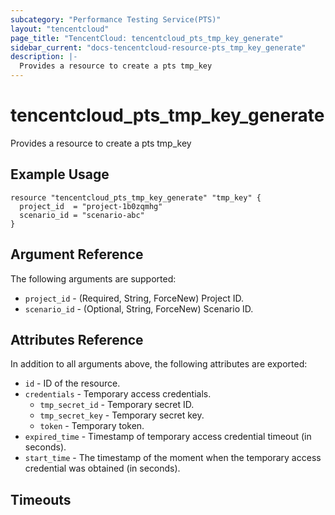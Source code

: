 ```yaml
---
subcategory: "Performance Testing Service(PTS)"
layout: "tencentcloud"
page_title: "TencentCloud: tencentcloud_pts_tmp_key_generate"
sidebar_current: "docs-tencentcloud-resource-pts_tmp_key_generate"
description: |-
  Provides a resource to create a pts tmp_key
---
```


# tencentcloud_pts_tmp_key_generate

Provides a resource to create a pts tmp_key

## Example Usage

```hcl
resource "tencentcloud_pts_tmp_key_generate" "tmp_key" {
  project_id  = "project-1b0zqmhg"
  scenario_id = "scenario-abc"
}
```

## Argument Reference

The following arguments are supported:

* `project_id` - (Required, String, ForceNew) Project ID.
* `scenario_id` - (Optional, String, ForceNew) Scenario ID.

## Attributes Reference

In addition to all arguments above, the following attributes are exported:

* `id` - ID of the resource.
* `credentials` - Temporary access credentials.
  * `tmp_secret_id` - Temporary secret ID.
  * `tmp_secret_key` - Temporary secret key.
  * `token` - Temporary token.
* `expired_time` - Timestamp of temporary access credential timeout (in seconds).
* `start_time` - The timestamp of the moment when the temporary access credential was obtained (in seconds).


## Timeouts

<no value>


